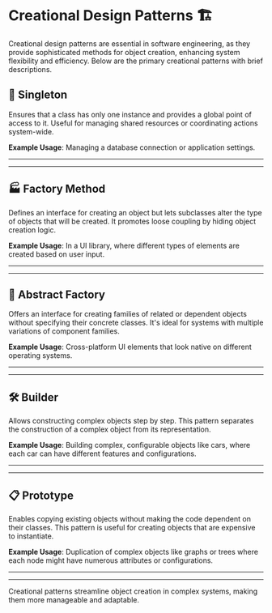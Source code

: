 # Creational Design Patterns 🏗️

Creational design patterns are essential in software engineering, as they provide sophisticated methods for object creation, enhancing system flexibility and efficiency. Below are the primary creational patterns with brief descriptions.

## 🌟 Singleton

Ensures that a class has only one instance and provides a global point of access to it. Useful for managing shared resources or coordinating actions system-wide.

**Example Usage**: Managing a database connection or application settings.

---
---
## 🏭 Factory Method

Defines an interface for creating an object but lets subclasses alter the type of objects that will be created. It promotes loose coupling by hiding object creation logic.

**Example Usage**: In a UI library, where different types of elements are created based on user input.

---
---
## 🎨 Abstract Factory

Offers an interface for creating families of related or dependent objects without specifying their concrete classes. It's ideal for systems with multiple variations of component families.

**Example Usage**: Cross-platform UI elements that look native on different operating systems.

---
---
## 🛠️ Builder

Allows constructing complex objects step by step. This pattern separates the construction of a complex object from its representation.

**Example Usage**: Building complex, configurable objects like cars, where each car can have different features and configurations.

---
---
## 📋 Prototype

Enables copying existing objects without making the code dependent on their classes. This pattern is useful for creating objects that are expensive to instantiate.

**Example Usage**: Duplication of complex objects like graphs or trees where each node might have numerous attributes or configurations.

---
---

Creational patterns streamline object creation in complex systems, making them more manageable and adaptable.
